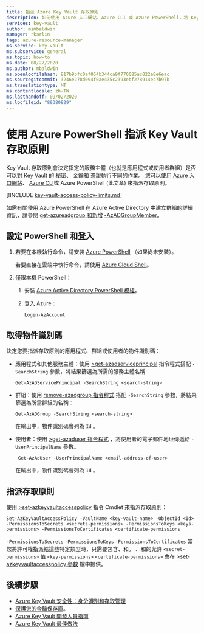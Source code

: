```yaml
---
title: 指派 Azure Key Vault 存取原則
description: 如何使用 Azure 入口網站、Azure CLI 或 Azure PowerShell，將 Key Vault 存取原則指派給服務主體或應用程式身分識別。
services: key-vault
author: msmbaldwin
manager: rkarlin
tags: azure-resource-manager
ms.service: key-vault
ms.subservice: general
ms.topic: how-to
ms.date: 08/27/2020
ms.author: mbaldwin
ms.openlocfilehash: 817b9bfc0af054b344ca9f770085ac022a8e6eac
ms.sourcegitcommit: 3246e278d094f0ae435c2393ebf278914ec7b97b
ms.translationtype: MT
ms.contentlocale: zh-TW
ms.lasthandoff: 09/02/2020
ms.locfileid: "89380829"
---
```

# <a name="assign-a-key-vault-access-policy-using-azure-powershell"></a>使用 Azure PowerShell 指派 Key Vault 存取原則

Key Vault 存取原則會決定指定的服務主體（也就是應用程式或使用者群組）是否可以對 Key Vault 的 [秘密](../secrets/index.yml)、 [金鑰](../keys/index.yml)和 [憑證](../certificates/index.yml)執行不同的作業。 您可以使用 [Azure 入口網站](assign-access-policy-portal.md)、 [Azure CLI](assign-access-policy-cli.md)或 Azure PowerShell (此文章) 來指派存取原則。

[!INCLUDE [key-vault-access-policy-limits.md](../../../includes/key-vault-access-policy-limits.md)]

如需有關使用 Azure PowerShell 在 Azure Active Directory 中建立群組的詳細資訊，請參閱 [get-azureadgroup 和新增](/powershell/module/azuread/new-azureadgroup) [-AzADGroupMember](/powershell/module/az.resources/add-azadgroupmember)。

## <a name="configure-powershell-and-sign-in"></a>設定 PowerShell 和登入

1. 若要在本機執行命令，請安裝 [Azure PowerShell](/powershell/azure/) （如果尚未安裝）。

    若要直接在雲端中執行命令，請使用 [Azure Cloud Shell](/azure/cloud-shell/overview)。

1. 僅限本機 PowerShell：

    1. 安裝 [Azure Active Directory PowerShell 模組](https://www.powershellgallery.com/packages/AzureAD)。

    1. 登入 Azure：

        ```azurepowershell-interactive
        Login-AzAccount
        ```
    
## <a name="acquire-the-object-id"></a>取得物件識別碼

決定您要指派存取原則的應用程式、群組或使用者的物件識別碼：

- 應用程式和其他服務主體：使用 [>get-azadserviceprincipal](/powershell/module/az.resources/get-azadserviceprincipal) 指令程式搭配 `-SearchString` 參數，將結果篩選為所需的服務主體名稱：

    ```azurepowershell-interactive
    Get-AzADServicePrincipal -SearchString <search-string>
    ```

- 群組：使用 [remove-azadgroup 指令程式](/powershell/module/az.resources/get-azadgroup?view=azps-2.7.0) 搭配 `-SearchString` 參數，將結果篩選為所需群組的名稱：

    ```azurepowershell-interactive
    Get-AzADGroup -SearchString <search-string>
    ```
    
    在輸出中，物件識別碼會列為 `Id` 。

- 使用者：使用 [>get-azaduser 指令程式](/powershell/module/az.resources/get-azaduser) ，將使用者的電子郵件地址傳遞給 `-UserPrincipalName` 參數。

    ```azurepowershell-interactive
     Get-AzAdUser -UserPrincipalName <email-address-of-user>
    ```

    在輸出中，物件識別碼會列為 `Id` 。

## <a name="assign-the-access-policy"></a>指派存取原則

使用 [>set-azkeyvaultaccesspolicy](/powershell/module/az.keyvault/set-azkeyvaultaccesspolicy) 指令 Cmdlet 來指派存取原則：

```azurepowershell-interactive
Set-AzKeyVaultAccessPolicy -VaultName <key-vault-name> -ObjectId <Id> -PermissionsToSecrets <secrets-permissions> -PermissionsToKeys <keys-permissions> -PermissionsToCertificates <certificate-permissions    
```

`-PermissionsToSecrets` `-PermissionsToKeys` `-PermissionsToCertificates` 當您將許可權指派給這些特定類型時，只需要包含、和。 、和的允許 `<secret-permissions>` 值 `<key-permissions>` `<certificate-permissions>` 會在 [>set-azkeyvaultaccesspolicy 參數](/powershell/module/az.keyvault/set-azkeyvaultaccesspolicy#parameters) 檔中提供。

## <a name="next-steps"></a>後續步驟

- [Azure Key Vault 安全性：身分識別和存取管理](overview-security.md#identity-and-access-management)
- [保護您的金鑰保存庫](secure-your-key-vault.md)。
- [Azure Key Vault 開發人員指南](developers-guide.md)
- [Azure Key Vault 最佳做法](best-practices.md)

